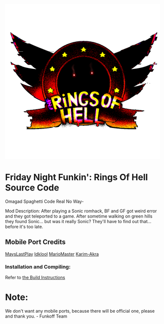 ![](https://github.com/Funkoff-Team/FNF-Rings-Of-Hell-Source-Code/blob/main/assets/shared/images/menus/EYX/titlemenu/verylogo.png)

# Friday Night Funkin': Rings Of Hell Source Code

Omagad Spaghetti Code Real No Way-

Mod Description:
After playing a Sonic romhack, BF and GF got weird error and they got teleported to a game. After sometime walking on green hills they found Sonic... but was it really Sonic? They'll have to find out that... before it's too late.

## Mobile Port Credits

[MaysLastPlay](https://youtube.com/@MaysLastPlay)
[Idklool](https://youtube.com/@Idklool121)
[MarioMaster](https://youtube.com/@MarioMaster39)
[Karim-Akra](https://youtube.com/@Karim-Akra)

### Installation and Compiling:

Refer to [the Build Instructions](https://github.com/ShadowMario/FNF-PsychEngine/blob/main/BUILDING.md)

# Note:

 We don't want any mobile ports, because there will be official one, please and thank you. -  Funkoff Team
